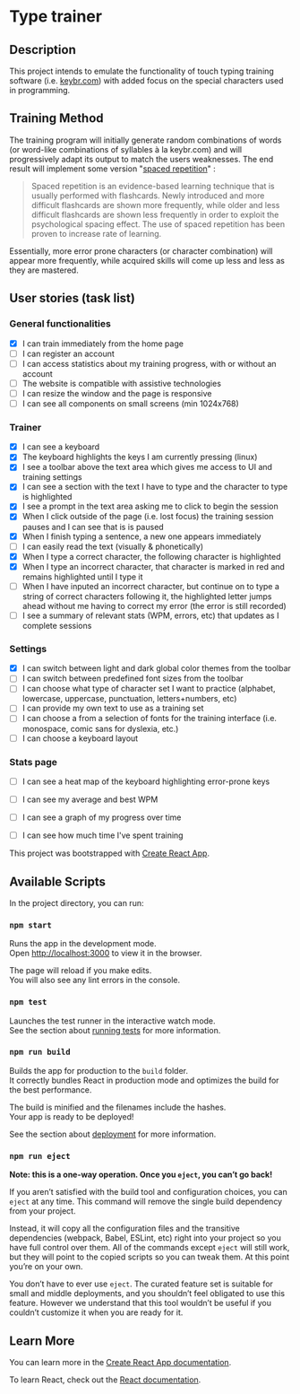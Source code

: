 # Type trainer

## Description

This project intends to emulate the functionality of touch typing training software (i.e. [keybr.com](https://www.keybr.com/)) with added focus on the special characters used in programming.

## Training Method

The training program will initially generate random combinations of words (or word-like combinations of syllables à la keybr.com) and will progressively adapt its output to match the users weaknesses.
The end result will implement some version "[spaced repetition](https://en.wikipedia.org/wiki/Spaced_repetition)" :
> Spaced repetition is an evidence-based learning technique that is usually performed with flashcards. Newly introduced and more difficult flashcards are shown more frequently, while older and less difficult flashcards are shown less frequently in order to exploit the psychological spacing effect. The use of spaced repetition has been proven to increase rate of learning.

Essentially, more error prone characters (or character combination) will appear more frequently, while acquired skills will come up less and less as they are mastered.


## User stories (task list)

### General functionalities
- [x] I can train immediately from the home page
- [ ] I can register an account
- [ ] I can access statistics about my training progress, with or without an account
- [ ] The website is compatible with assistive technologies
- [ ] I can resize the window and the page is responsive
- [ ] I can see all components on small screens (min 1024x768)
### Trainer
- [x] I can see a keyboard
- [x] The keyboard highlights the keys I am currently pressing (linux)
- [x] I see a toolbar above the text area which gives me access to UI and training settings
- [x] I can see a section with the text I have to type and the character to type is highlighted
- [x] I see a prompt in the text area asking me to click to begin the session
- [x] When I click outside of the page (i.e. lost focus) the training session pauses and I can see that is is paused
- [x] When I finish typing a sentence, a new one appears immediately
- [ ] I can easily read the text (visually & phonetically)
- [x] When I type a correct character, the following character is highlighted
- [x] When I type an incorrect character, that character is marked in red and remains highlighted until I type it
- [ ] When I have inputed an incorrect character, but continue on to type a string of correct characters following it, the highlighted letter jumps ahead without me having to correct my error (the error is still recorded)
- [ ] I see a summary of relevant stats (WPM, errors, etc) that updates as I complete sessions
### Settings
- [x] I can switch between light and dark global color themes from the toolbar
- [ ] I can switch between predefined font sizes from the toolbar
- [ ] I can choose what type of character set I want to practice (alphabet, lowercase, uppercase, punctuation, letters+numbers, etc)
- [ ] I can provide my own text to use as a training set
- [ ] I can choose a from a selection of fonts for the training interface (i.e. monospace, comic sans for dyslexia, etc.)
- [ ] I can choose a keyboard layout
### Stats page
- [ ] I can see a heat map of the keyboard highlighting error-prone keys
- [ ] I can see my average and best WPM
- [ ] I can see a graph of my progress over time
- [ ] I can see how much time I've spent training


This project was bootstrapped with [Create React App](https://github.com/facebook/create-react-app).

## Available Scripts

In the project directory, you can run:

### `npm start`

Runs the app in the development mode.<br />
Open [http://localhost:3000](http://localhost:3000) to view it in the browser.

The page will reload if you make edits.<br />
You will also see any lint errors in the console.

### `npm test`

Launches the test runner in the interactive watch mode.<br />
See the section about [running tests](https://facebook.github.io/create-react-app/docs/running-tests) for more information.

### `npm run build`

Builds the app for production to the `build` folder.<br />
It correctly bundles React in production mode and optimizes the build for the best performance.

The build is minified and the filenames include the hashes.<br />
Your app is ready to be deployed!

See the section about [deployment](https://facebook.github.io/create-react-app/docs/deployment) for more information.

### `npm run eject`

**Note: this is a one-way operation. Once you `eject`, you can’t go back!**

If you aren’t satisfied with the build tool and configuration choices, you can `eject` at any time. This command will remove the single build dependency from your project.

Instead, it will copy all the configuration files and the transitive dependencies (webpack, Babel, ESLint, etc) right into your project so you have full control over them. All of the commands except `eject` will still work, but they will point to the copied scripts so you can tweak them. At this point you’re on your own.

You don’t have to ever use `eject`. The curated feature set is suitable for small and middle deployments, and you shouldn’t feel obligated to use this feature. However we understand that this tool wouldn’t be useful if you couldn’t customize it when you are ready for it.

## Learn More

You can learn more in the [Create React App documentation](https://facebook.github.io/create-react-app/docs/getting-started).

To learn React, check out the [React documentation](https://reactjs.org/).
